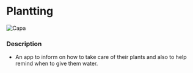 # Plantting

![Capa](https://user-images.githubusercontent.com/69584272/115455828-d73d1d00-a1f8-11eb-87f4-b8d1791b8b40.png)

### Description
- An app to inform on how to take care of their plants and also to help remind when to give them water.
